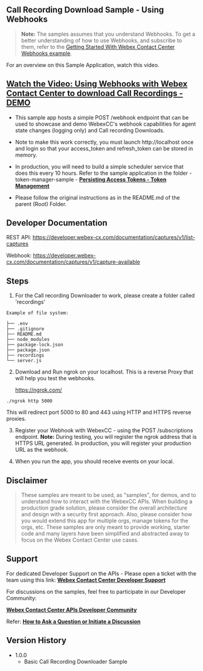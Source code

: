 ## Call Recording Download Sample - Using Webhooks

> **Note:** The samples assumes that you understand Webhooks. To get a better understanding of how to use Webhooks, and subscribe to them, refer to the [Getting Started With Webex Contact Center Webhooks example](https://github.com/CiscoDevNet/webex-contact-center-api-samples/tree/main/webhook-email-notify-sample).

For an overview on this Sample Application, watch this video.

## [Watch the Video: Using Webhooks with Webex Contact Center to download Call Recordings - DEMO](https://app.vidcast.io/share/829d129e-935e-42cd-9f2b-4d018388baa3)

- This sample app hosts a simple POST /webhook endpoint that can be used to showcase and demo WebexCC's webhook capabilities for agent state changes (logging only) and Call recording Downloads.

- Note to make this work correctly, you must launch http://localhost once and login so that your access_token and refresh_token can be stored in memory.

- In production, you will need to build a simple scheduler service that does this every 10 hours. Refer to the sample application in the folder - token-manager-sample - **[Persisting Access Tokens - Token Management](https://github.com/CiscoDevNet/webex-contact-center-api-samples/tree/main/token-app-sample)**

- Please follow the original instructions as in the README.md of the parent (Root) Folder.

## Developer Documentation

REST API: https://developer.webex-cx.com/documentation/captures/v1/list-captures

Webhook: https://developer.webex-cx.com/documentation/captures/v1/capture-available

## Steps

1. For the Call recording Downloader to work, please create a folder called 'recordings'

`Example of file system:`

```
├── .env
├── .gitignore
├── README.md
├── node_modules
├── package-lock.json
├── package.json
├── recordings
└── server.js
```

2. Download and Run ngrok on your localhost. This is a reverse Proxy that will help you test the webhooks.

   https://ngrok.com/

`./ngrok http 5000`

This will redirect port 5000 to 80 and 443 using HTTP and HTTPS reverse proxies.

3. Register your Webhook with WebexCC - using the POST /subscriptions endpoint.
   **Note:** During testing, you will register the ngrok address that is HTTPS URL generated. In production, you will register your production URL as the webhook.

4. When you run the app, you should receive events on your local.

## Disclaimer

> These samples are meant to be used, as "samples", for demos, and to understand how to interact with the WebexCC APIs.
> When building a production grade solution, please consider the overall architecture and design with a security first approach.
> Also, please consider how you would extend this app for multiple orgs, manage tokens for the orgs, etc.
> These samples are only meant to provide working, starter code and many layers have been simplified and abstracted away to focus on the Webex Contact Center use cases.

## Support

For dedicated Developer Support on the APIs - Please open a ticket with the team using this link: **[Webex Contact Center Developer Support](https://developer.webex-cx.com/support)**

For discussions on the samples, feel free to participate in our Developer Community:

**[Webex Contact Center APIs Developer Community](https://community.cisco.com/t5/contact-center/bd-p/j-disc-dev-contact-center)**

Refer: **[How to Ask a Question or Initiate a Discussion](https://community.cisco.com/t5/contact-center/webex-contact-center-apis-developer-community-and-support/m-p/4558270)**

## Version History

- 1.0.0
  - Basic Call Recording Downloader Sample
